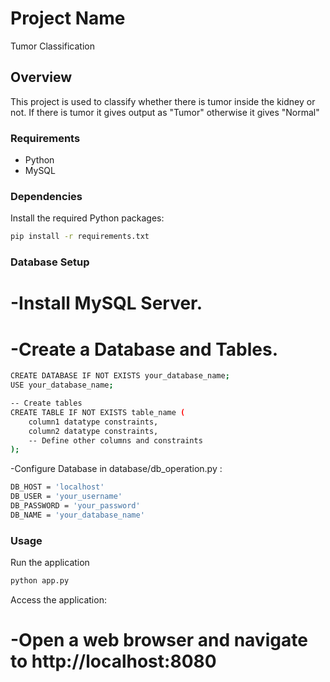 # Project Name
Tumor Classification

## Overview

This project is used to classify whether there is tumor inside the kidney or not. If there is tumor it gives output as "Tumor" otherwise it gives "Normal"

### Requirements

- Python 
- MySQL 

### Dependencies

Install the required Python packages:

```bash
pip install -r requirements.txt
```

### Database Setup
 # -Install MySQL Server.
 # -Create a Database and Tables.

```bash
CREATE DATABASE IF NOT EXISTS your_database_name;
USE your_database_name;

-- Create tables
CREATE TABLE IF NOT EXISTS table_name (
    column1 datatype constraints,
    column2 datatype constraints,
    -- Define other columns and constraints
);
```
-Configure Database in database/db_operation.py :
```bash
DB_HOST = 'localhost'
DB_USER = 'your_username'
DB_PASSWORD = 'your_password'
DB_NAME = 'your_database_name'
```
### Usage
Run the application
```bash
python app.py
```

Access the application:
# -Open a web browser and navigate to http://localhost:8080




